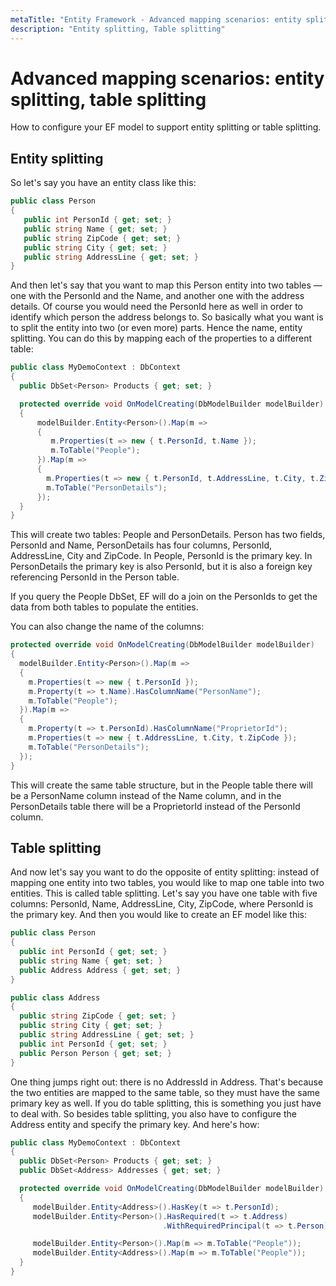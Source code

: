 ```yaml
---
metaTitle: "Entity Framework - Advanced mapping scenarios: entity splitting, table splitting"
description: "Entity splitting, Table splitting"
---
```


# Advanced mapping scenarios: entity splitting, table splitting


How to configure your EF model to support entity splitting or table splitting.



## Entity splitting


So let's say you have an entity class like this:

```cs
public class Person  
{
   public int PersonId { get; set; }
   public string Name { get; set; }
   public string ZipCode { get; set; }
   public string City { get; set; }
   public string AddressLine { get; set; }
}

```

And then let's say that you want to map this Person entity into two tables — one with the PersonId and the Name, and another one with the address details. Of course you would need the PersonId here as well in order to identify which person the address belongs to. So basically what you want is to split the entity into two (or even more) parts. Hence the name, entity splitting.
You can do this by mapping each of the properties to a different table:

```cs
public class MyDemoContext : DbContext  
{       
  public DbSet<Person> Products { get; set; }

  protected override void OnModelCreating(DbModelBuilder modelBuilder)
  {
      modelBuilder.Entity<Person>().Map(m =>
      {
         m.Properties(t => new { t.PersonId, t.Name });
         m.ToTable("People");
      }).Map(m => 
      {   
        m.Properties(t => new { t.PersonId, t.AddressLine, t.City, t.ZipCode });
        m.ToTable("PersonDetails");
      });
  }
}

```

This will create two tables: People and PersonDetails. Person has two fields, PersonId and Name, PersonDetails has four columns, PersonId, AddressLine, City and ZipCode. In People, PersonId is the primary key. In PersonDetails the primary key is also PersonId, but it is also a foreign key referencing PersonId in the Person table.

If you query the People DbSet, EF will do a join on the PersonIds to get the data from both tables to populate the entities.

You can also change the name of the columns:

```cs
protected override void OnModelCreating(DbModelBuilder modelBuilder)  
{
  modelBuilder.Entity<Person>().Map(m =>
  {
    m.Properties(t => new { t.PersonId });
    m.Property(t => t.Name).HasColumnName("PersonName");
    m.ToTable("People");
  }).Map(m =>
  {
    m.Property(t => t.PersonId).HasColumnName("ProprietorId");
    m.Properties(t => new { t.AddressLine, t.City, t.ZipCode });
    m.ToTable("PersonDetails");
  });
}

```

This will create the same table structure, but in the People table there will be a PersonName column instead of the Name column, and in the PersonDetails table there will be a ProprietorId instead of the PersonId column.



## Table splitting


And now let's say you want to do the opposite of entity splitting: instead of mapping one entity into two tables, you would like to map one table into two entities. This is called table splitting.
Let's say you have one table with five columns: PersonId, Name, AddressLine, City, ZipCode, where PersonId is the primary key. And then you would like to create an EF model like this:

```cs
public class Person  
{
  public int PersonId { get; set; }
  public string Name { get; set; }
  public Address Address { get; set; }
}

public class Address  
{        
  public string ZipCode { get; set; }
  public string City { get; set; }
  public string AddressLine { get; set; }
  public int PersonId { get; set; }
  public Person Person { get; set; }
}

```

One thing jumps right out: there is no AddressId in Address. That's because the two entities are mapped to the same table, so they must have the same primary key as well. If you do table splitting, this is something you just have to deal with. So besides table splitting, you also have to configure the Address entity and specify the primary key. And here's how:

```cs
public class MyDemoContext : DbContext  
{
  public DbSet<Person> Products { get; set; }
  public DbSet<Address> Addresses { get; set; }

  protected override void OnModelCreating(DbModelBuilder modelBuilder)
  {
     modelBuilder.Entity<Address>().HasKey(t => t.PersonId);
     modelBuilder.Entity<Person>().HasRequired(t => t.Address)
                                  .WithRequiredPrincipal(t => t.Person);

     modelBuilder.Entity<Person>().Map(m => m.ToTable("People"));
     modelBuilder.Entity<Address>().Map(m => m.ToTable("People"));
  }
}

```

